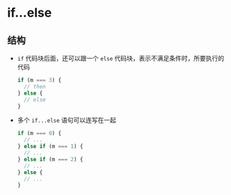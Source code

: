 # if...else

## 结构

  - `if` 代码块后面，还可以跟一个 `else` 代码块，表示不满足条件时，所要执行的代码

    ```js
    if (m === 3) {
      // then
    } else {
      // else
    }
    ```

  - 多个 `if...else` 语句可以连写在一起

    ```js
    if (m === 0) {
      // ...
    } else if (m === 1) {
      // ...
    } else if (m === 2) {
      // ...
    } else {
      // ...
    }
    ```
